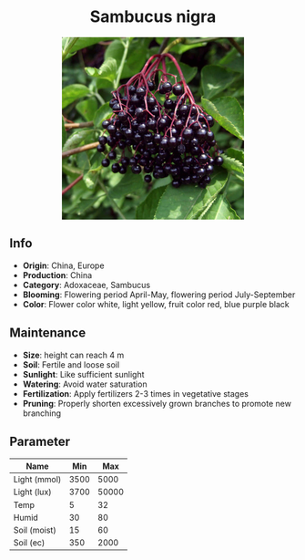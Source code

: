 <h1 align='center'>Sambucus nigra</h1>
<p align="center">
    <img 
        align='center'
        width='320'
        src="../images/sambucus nigra.png" 
        alt='Sambucus nigra' />
</p>

## Info

 - **Origin**: China, Europe
 - **Production**: China
 - **Category**: Adoxaceae, Sambucus
 - **Blooming**: Flowering period April-May, flowering period July-September
 - **Color**: Flower color white, light yellow, fruit color red, blue purple black

## Maintenance

 - **Size**: height can reach 4 m
 - **Soil**: Fertile and loose soil
 - **Sunlight**: Like sufficient sunlight
 - **Watering**: Avoid water saturation
 - **Fertilization**: Apply fertilizers 2-3 times in vegetative stages
 - **Pruning**: Properly shorten excessively grown branches to promote new branching

## Parameter

| Name         | Min  | Max   |
|--------------|------|-------|
| Light (mmol) | 3500 | 5000  |
| Light (lux)  | 3700 | 50000 |
| Temp         | 5    | 32    |
| Humid        | 30   | 80    |
| Soil (moist) | 15   | 60    |
| Soil (ec)    | 350  | 2000  |